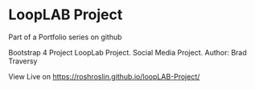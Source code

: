 # LoopLAB Project
Part of a Portfolio series on github

Bootstrap 4 Project LoopLab Project. Social Media Project. Author: Brad Traversy

View Live on https://roshroslin.github.io/loopLAB-Project/
